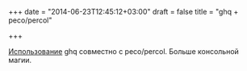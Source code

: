 +++
date = "2014-06-23T12:45:12+03:00"
draft = false
title = "ghq + peco/percol"

+++

<p><a href="http://weblog.bulknews.net/post/89635306479/ghq-peco-percol">Использование</a>&nbsp;ghq совместно с&nbsp;peco/percol. Больше консольной магии.</p>

